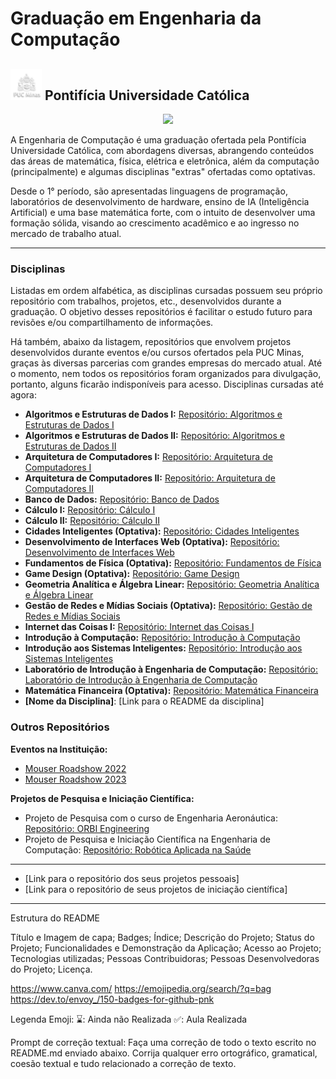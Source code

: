 # Graduação em Engenharia da Computação

## <img aling="justify" src="logoPUC3.png" width="50px" height="50px"/> Pontifícia Universidade Católica

<p align="center"><img src="http://img.shields.io/static/v1?label=STATUS&message=EM%20DESENVOLVIMENTO&color=GREEN&style=for-the-badge"/></p>

A Engenharia de Computação é uma graduação ofertada pela Pontifícia Universidade Católica, com abordagens diversas, abrangendo conteúdos das áreas de matemática, física, elétrica e eletrônica, além da computação (principalmente) e algumas disciplinas "extras" ofertadas como optativas.

Desde o 1° período, são apresentadas linguagens de programação, laboratórios de desenvolvimento de hardware, ensino de IA (Inteligência Artificial) e uma base matemática forte, com o intuito de desenvolver uma formação sólida, visando ao crescimento acadêmico e ao ingresso no mercado de trabalho atual.

---

### Disciplinas

Listadas em ordem alfabética, as disciplinas cursadas possuem seu próprio repositório com trabalhos, projetos, etc., desenvolvidos durante a graduação. O objetivo desses repositórios é facilitar o estudo futuro para revisões e/ou compartilhamento de informações.

Há também, abaixo da listagem, repositórios que envolvem projetos desenvolvidos durante eventos e/ou cursos ofertados pela PUC Minas, graças às diversas parcerias com grandes empresas do mercado atual. Até o momento, nem todos os repositórios foram organizados para divulgação, portanto, alguns ficarão indisponíveis para acesso. Disciplinas cursadas até agora:

* **Algoritmos e Estruturas de Dados I:** [Repositório: Algoritmos e Estruturas de Dados I](#)
* **Algoritmos e Estruturas de Dados II:** [Repositório: Algoritmos e Estruturas de Dados II](AEDS%20II/README.md)
* **Arquitetura de Computadores I:** [Repositório: Arquitetura de Computadores I](#)
* **Arquitetura de Computadores II:** [Repositório: Arquitetura de Computadores II](#)
* **Banco de Dados:** [Repositório: Banco de Dados](#)
* **Cálculo I:** [Repositório: Cálculo I](Calculo%20I/README.md)
* **Cálculo II:** [Repositório: Cálculo II](Calculo%20II/README.md)
* **Cidades Inteligentes (Optativa):** [Repositório: Cidades Inteligentes](#)
* **Desenvolvimento de Interfaces Web (Optativa):** [Repositório: Desenvolvimento de Interfaces Web](#)
* **Fundamentos de Física (Optativa):** [Repositório: Fundamentos de Física](#)
* **Game Design (Optativa):** [Repositório: Game Design](#)
* **Geometria Analítica e Álgebra Linear:** [Repositório: Geometria Analítica e Álgebra Linear](#)
* **Gestão de Redes e Mídias Sociais (Optativa):** [Repositório: Gestão de Redes e Mídias Sociais](#)
* **Internet das Coisas I:** [Repositório: Internet das Coisas I](#)
* **Introdução à Computação:** [Repositório: Introdução à Computação](#)
* **Introdução aos Sistemas Inteligentes:** [Repositório: Introdução aos Sistemas Inteligentes](#)
* **Laboratório de Introdução à Engenharia de Computação:** [Repositório: Laboratório de Introdução à Engenharia de Computação](#)
* **Matemática Financeira (Optativa):** [Repositório: Matemática Financeira](#)
* **[Nome da Disciplina]**: [Link para o README da disciplina]

### Outros Repositórios

**Eventos na Instituição:**

* [Mouser Roadshow 2022](#)
* [Mouser Roadshow 2023](#)

**Projetos de Pesquisa e Iniciação Científica:**

* Projeto de Pesquisa com o curso de Engenharia Aeronáutica: [Repositório: ORBI Engineering](#)
* Projeto de Pesquisa e Iniciação Científica na Engenharia de Computação: [Repositório: Robótica Aplicada na Saúde](#)

---

* [Link para o repositório dos seus projetos pessoais]
* [Link para o repositório de seus projetos de iniciação científica]

---

Estrutura do README

Título e Imagem de capa;
Badges;
Índice;
Descrição do Projeto;
Status do Projeto;
Funcionalidades e Demonstração da Aplicação;
Acesso ao Projeto;
Tecnologias utilizadas;
Pessoas Contribuidoras;
Pessoas Desenvolvedoras do Projeto;
Licença.

https://www.canva.com/
https://emojipedia.org/search/?q=bag
https://dev.to/envoy_/150-badges-for-github-pnk


Legenda Emoji:
⌛: Ainda não Realizada
✅: Aula Realizada

Prompt de correção textual: Faça uma correção de todo o texto escrito no README.md enviado abaixo. Corrija qualquer erro ortográfico, gramatical, coesão textual e tudo relacionado a correção de texto.
